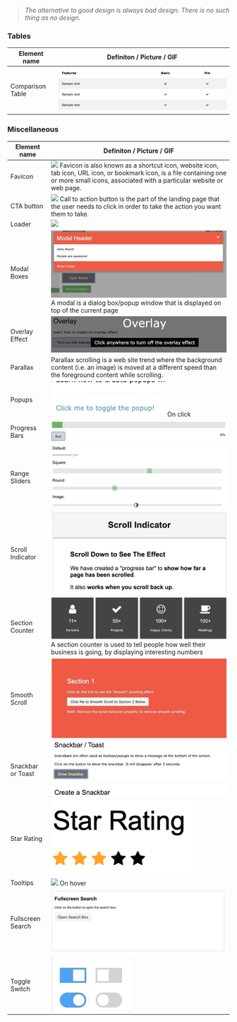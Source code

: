> *The alternative to good design is always bad design. There is no such thing as no design.*

### Tables

Element name | Definiton / Picture / GIF 
-----|-----------
Comparison Table| ![](/img/Comparison_Table.png)

### Miscellaneous

Element name | Definiton / Picture / GIF 
-----|-----------
Favicon| ![](https://sitechecker.pro/wp-content/uploads/2017/12/favicon.png) Favicon is also known as a shortcut icon, website icon, tab icon, URL icon, or bookmark icon, is a file containing one or more small icons, associated with a particular website or web page.
CTA button| ![](/img/CTA_button.png) Call to action button is the part of the landing page that the user needs to click in order to take the action you want them to take.
Loader| ![](/img/Loader.gif)	
Modal Boxes| ![](/img/Modal_Box.gif) A modal is a dialog box/popup window that is displayed on top of the current page
Overlay Effect| ![](/img/Overlay_Effect.gif)
Parallax| Parallax scrolling is a web site trend where the background content (i.e. an image) is moved at a different speed than the foreground content while scrolling.	
Popups| ![](/img/Popup-onclick.gif) On click
Progress Bars| ![](/img/Progress_Bar.gif)
Range Sliders| ![](/img/Range_Sliders.gif)
Scroll Indicator| ![](/img/Scroll_Indicator.gif)
Section Counter| ![](/img/Section_Counter.png) A section counter is used to tell people how well their business is going, by displaying interesting numbers
Smooth Scroll| ![](/img/Smooth_Scroll.gif)
Snackbar or Toast| ![](/img/Snackbar_Toast.gif)
Star Rating| ![](/img/Star_Rating.png)	
Tooltips| ![](/img/Tooltips.gif) On hover
Fullscreen Search|	![](/img/Fullscreen_Search.gif)
Toggle Switch| ![](/img/Toggle_Switch.gif)
